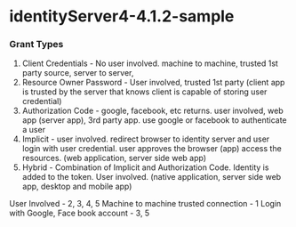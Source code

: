 # identityServer4-4.1.2-sample

### Grant Types
1. Client Credentials - No user involved. machine to machine, trusted 1st party source, server to server, 
2. Resource Owner Password - User involved, trusted 1st party (client app is trusted by the server that knows client is capable of storing user credential)
3. Authorization Code - google, facebook, etc returns. user involved, web app (server app), 3rd party app. use google or facebook to authenticate a user
4. Implicit - user involved. redirect browser to identity server and user login with user credential. user approves the browser (app) access the resources. (web application, server side web app)
5. Hybrid - Combination of Implicit and Authorization Code. Identity is added to the token.  User involved. (native application, server side web app, desktop and mobile app)


User Involved - 2, 3, 4, 5
Machine to machine trusted connection - 1
Login with Google, Face book account - 3, 5

